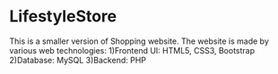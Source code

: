 # LifestyleStore
This is a smaller version of Shopping website. The website is made by various web technologies:  1)Frontend UI: HTML5, CSS3, Bootstrap       2)Database: MySQL      3)Backend: PHP
